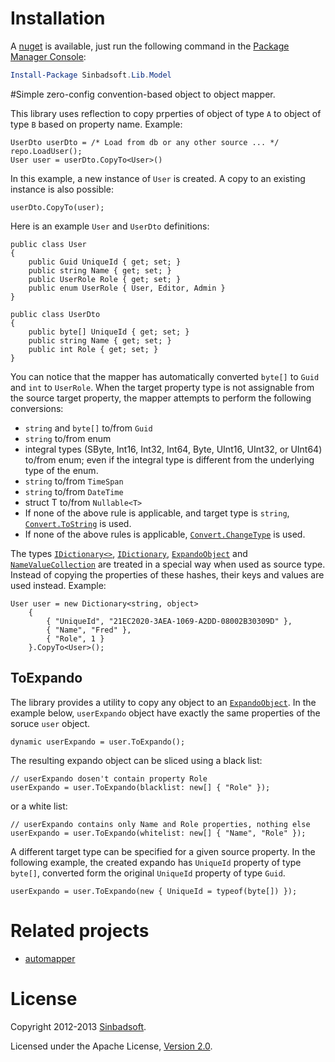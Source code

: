 # Installation
A [nuget](http://nuget.org/packages/Sinbadsoft.Lib.Model) is available, just run the following command in the [Package Manager Console](http://docs.nuget.org/docs/start-here/using-the-package-manager-console):
```powershell
Install-Package Sinbadsoft.Lib.Model
```

#Simple zero-config convention-based object to object mapper.

This library uses reflection to copy prperties of object of type `A` to object of type `B` based on property name.
Example:
```
UserDto userDto = /* Load from db or any other source ... */ repo.LoadUser();
User user = userDto.CopyTo<User>()
```

In this example, a new instance of `User` is created. A copy to an existing instance is also possible:
```
userDto.CopyTo(user);
```

Here is an example `User` and `UserDto` definitions:
```
public class User
{
    public Guid UniqueId { get; set; }
    public string Name { get; set; }
    public UserRole Role { get; set; }
    public enum UserRole { User, Editor, Admin }
}

public class UserDto
{
    public byte[] UniqueId { get; set; }
    public string Name { get; set; }
    public int Role { get; set; }
}
```

You can notice that the mapper has automatically converted `byte[]` to `Guid` and `int` to `UserRole`. When the target property type is not assignable from the source target property, the mapper attempts to perform the following conversions:
* `string` and `byte[]` to/from `Guid`
* `string` to/from enum
* integral types (SByte, Int16, Int32, Int64, Byte, UInt16, UInt32, or UInt64) to/from enum; even if the integral type is different from the underlying type of the enum.
* `string` to/from `TimeSpan`
* `string` to/from `DateTime`
* struct T to/from `Nullable<T>`
* If none of the above rule is applicable, and target type is `string`, [<code>Convert.ToString</code>](http://msdn.microsoft.com/en-us/library/ms131014.aspx) is used.
* If none of the above rules is applicable, [<code>Convert.ChangeType</code>](http://msdn.microsoft.com/en-us/library/dtb69x08.aspx) is used.


The types [<code>IDictionary<></code>](http://msdn.microsoft.com/en-us/library/s4ys34ea), [<code>IDictionary</code>](http://msdn.microsoft.com/en-us/library/system.collections.idictionary), [<code>ExpandoObject</code>](http://msdn.microsoft.com/en-us/library/System.Dynamic.ExpandoObject.aspx) and [<code>NameValueCollection</code>](http://msdn.microsoft.com/en-us/library/System.Collections.Specialized.NameValueCollection.aspx) are treated in a special way when used as source type. Instead of copying the properties of these hashes, their keys and values are used instead.
Example:
```
User user = new Dictionary<string, object>
    {
        { "UniqueId", "21EC2020-3AEA-1069-A2DD-08002B30309D" },
        { "Name", "Fred" },
        { "Role", 1 }
    }.CopyTo<User>();
```
## ToExpando
The library provides a utility to copy any object to an [<code>ExpandoObject</code>](http://msdn.microsoft.com/en-us/library/System.Dynamic.ExpandoObject.aspx). In the example below, `userExpando` object have exactly the same properties of the soruce `user` object.
```
dynamic userExpando = user.ToExpando();
```

The resulting expando object can be sliced using a black list:
```
// userExpando dosen't contain property Role
userExpando = user.ToExpando(blacklist: new[] { "Role" });
```
or a white list:
```
// userExpando contains only Name and Role properties, nothing else
userExpando = user.ToExpando(whitelist: new[] { "Name", "Role" });
```

A different target type can be specified for a given source property. In the following example, the created expando has `UniqueId` property of type `byte[]`, converted form the original `UniqueId` property of type `Guid`.
```
userExpando = user.ToExpando(new { UniqueId = typeof(byte[]) });
```
# Related projects
* [automapper](https://github.com/AutoMapper/AutoMapper)

# License
Copyright 2012-2013 [Sinbadsoft](http://www.sinbadsoft.com).

Licensed under the Apache License, [Version 2.0](http://www.apache.org/licenses/LICENSE-2.0).
